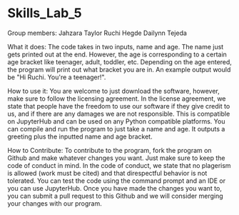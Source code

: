 # Skills_Lab_5
Group members:
Jahzara Taylor
Ruchi Hegde 
Dailynn Tejeda

What it does: 
The code takes in two inputs, name and age. The name just gets printed out at the end. However, the age is corresponding to a certain age bracket like teenager, adult, toddler, etc. Depending on the age entered, the program will print out what bracket you are in.  An example output would be "Hi Ruchi. You're a teenager!". 

How to use it: 
You are welcome to just download the software, however, make sure to follow the licensing agreement. In the license agreement, we state that people have the freedom to use our software if they give credit to us, and if there are any damages we are not responsible. This is compatible on JupyterHub and can be used on any Python compatible platforms. You can compile and run the program to just take a name and age. It outputs a greeting plus the inputted name and age bracket. 

How to Contribute:
To contribute to the program, fork the program on Github and make whatever changes you want. Just make sure to keep the code of conduct in mind. In the code of conduct, we state that no plagerism is allowed (work must be cited) and that direspectful behavior is not tolerated. You can test the code using the command prompt and an IDE or you can use JupyterHub. Once you have made the changes you want to, you can submit a pull request to this Github and we will consider merging your changes with our program. 
